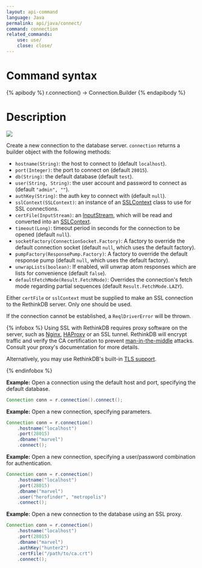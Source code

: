 ```yaml
---
layout: api-command
language: Java
permalink: api/java/connect/
command: connection
related_commands:
    use: use/
    close: close/
---
```


# Command syntax #

{% apibody %}
r.connection() &rarr; Connection.Builder
{% endapibody %}

# Description #

<img src="/assets/images/docs/api_illustrations/connect_javascript.png" class="api_command_illustration" />

Create a new connection to the database server. `connection` returns a builder object with the following methods:

- `hostname(String)`: the host to connect to (default `localhost`).
- `port(Integer)`: the port to connect on (default `28015`).
- `db(String)`: the default database (default `test`).
- `user(String, String)`: the user account and password to connect as (default `"admin", ""`).
- `authKey(String)`: the auth key to connect with (default `null`).
- `sslContext(SSLContext)`: an instance of an [SSLContext](https://docs.oracle.com/javase/8/docs/api/javax/net/ssl/SSLContext.html) class to use for SSL connections.
- `certFile(InputStream)`: an [InputStream](https://docs.oracle.com/javase/8/docs/api/java/io/InputStream.html), which will be read and converted into an [SSLContext](https://docs.oracle.com/javase/8/docs/api/javax/net/ssl/SSLContext.html).
- `timeout(Long)`: timeout period in seconds for the connection to be opened (default `null`).
- `socketFactory(ConnectionSocket.Factory)`: A factory to override the default connection socket (default `null`, which uses the default factory).
- `pumpFactory(ResponsePump.Factory)`: A factory to override the default response pump (default `null`, which uses the default factory).
- `unwrapLists(boolean)`: If enabled, will unwrap atom responses which are lists for convenience (default `false`).
- `defaultFetchMode(Result.FetchMode)`: Overrides the connection's fetch mode regarding partial sequences (default `Result.FetchMode.LAZY`).

Either `certFile` or `sslContext` must be supplied to make an SSL connection to the RethinkDB server. Only one should be used.

If the connection cannot be established, a `ReqlDriverError` will be thrown.

<!-- break -->

{% infobox %}
Using SSL with RethinkDB requires proxy software on the server, such as [Nginx][], [HAProxy][] or an SSL tunnel. RethinkDB will encrypt traffic and verify the CA certification to prevent [man-in-the-middle][mitm] attacks. Consult your proxy's documentation for more details.

[Nginx]: http://nginx.org/
[HAProxy]: http://www.haproxy.org/
[mitm]: http://en.wikipedia.org/wiki/Man-in-the-middle_attack

Alternatively, you may use RethinkDB's built-in [TLS support][tls].

[tls]: /docs/security/
{% endinfobox %}

__Example:__ Open a connection using the default host and port, specifying the default database.

```java
Connection conn = r.connection().connect();
```

__Example:__ Open a new connection, specifying parameters.

```java
Connection conn = r.connection()
    .hostname("localhost")
    .port(28015)
    .dbname("marvel")
    .connect();
```

__Example:__ Open a new connection, specifying a user/password combination for authentication.

```java
Connection conn = r.connection()
    .hostname("localhost")
    .port(28015)
    .dbname("marvel")
    .user("herofinder", "metropolis")
    .connect();
```

__Example:__ Open a new connection to the database using an SSL proxy.

```java
Connection conn = r.connection()
    .hostname("localhost")
    .port(28015)
    .dbname("marvel")
    .authKey("hunter2")
    .certFile("/path/to/ca.crt")
    .connect();
```
